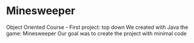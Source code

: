 # Minesweeper
Object Oriented Course - First project: top down 
We created with Java the game: Minesweeper
Our goal was to create the project with minimal code
